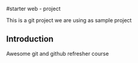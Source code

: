 #starter web - project

This is a git project we are using as sample project

## Introduction

Awesome git and github refresher course

